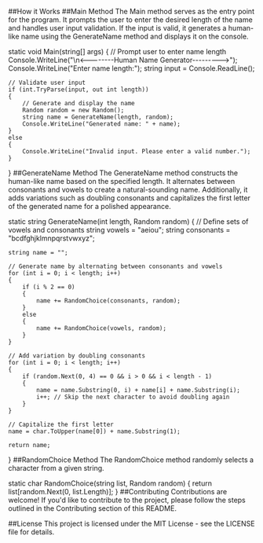 ##How it Works
##Main Method
The Main method serves as the entry point for the program. It prompts the user to enter the desired length of the name and handles user input validation. If the input is valid, it generates a human-like name using the GenerateName method and displays it on the console.

static void Main(string[] args)
{
    // Prompt user to enter name length
    Console.WriteLine("\n<--------Human Name Generator--------->");
    Console.WriteLine("Enter name length:");
    string input = Console.ReadLine();

    // Validate user input
    if (int.TryParse(input, out int length))
    {
        // Generate and display the name
        Random random = new Random();
        string name = GenerateName(length, random);
        Console.WriteLine("Generated name: " + name);
    }
    else
    {
        Console.WriteLine("Invalid input. Please enter a valid number.");
    }
}
##GenerateName Method
The GenerateName method constructs the human-like name based on the specified length. It alternates between consonants and vowels to create a natural-sounding name. Additionally, it adds variations such as doubling consonants and capitalizes the first letter of the generated name for a polished appearance.

static string GenerateName(int length, Random random)
{
    // Define sets of vowels and consonants
    string vowels = "aeiou";
    string consonants = "bcdfghjklmnpqrstvwxyz";

    string name = "";

    // Generate name by alternating between consonants and vowels
    for (int i = 0; i < length; i++)
    {
        if (i % 2 == 0)
        {
            name += RandomChoice(consonants, random);
        }
        else
        {
            name += RandomChoice(vowels, random);
        }
    }

    // Add variation by doubling consonants
    for (int i = 0; i < length; i++)
    {
        if (random.Next(0, 4) == 0 && i > 0 && i < length - 1)
        {
            name = name.Substring(0, i) + name[i] + name.Substring(i);
            i++; // Skip the next character to avoid doubling again
        }
    }

    // Capitalize the first letter
    name = char.ToUpper(name[0]) + name.Substring(1);

    return name;
}
##RandomChoice Method
The RandomChoice method randomly selects a character from a given string.

static char RandomChoice(string list, Random random)
{
    return list[random.Next(0, list.Length)];
}
##Contributing
Contributions are welcome! If you'd like to contribute to the project, please follow the steps outlined in the Contributing section of this README.

##License
This project is licensed under the MIT License - see the LICENSE file for details.